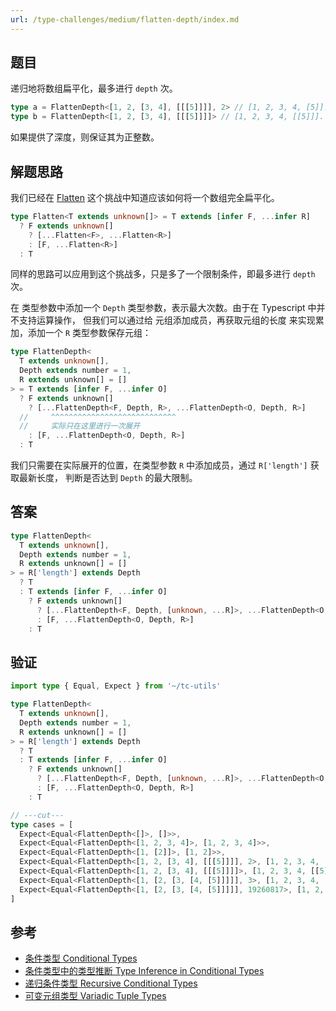 ```yaml
---
url: /type-challenges/medium/flatten-depth/index.md
---
```

## 题目

递归地将数组扁平化，最多进行 `depth` 次。

```ts
type a = FlattenDepth<[1, 2, [3, 4], [[[5]]]], 2> // [1, 2, 3, 4, [5]]. 展开 2 次
type b = FlattenDepth<[1, 2, [3, 4], [[[5]]]]> // [1, 2, 3, 4, [[5]]]. 深度默认为 1
```

如果提供了深度，则保证其为正整数。

## 解题思路

我们已经在 [Flatten](./459.flatten.md) 这个挑战中知道应该如何将一个数组完全扁平化。

```ts
type Flatten<T extends unknown[]> = T extends [infer F, ...infer R]
  ? F extends unknown[]
    ? [...Flatten<F>, ...Flatten<R>]
    : [F, ...Flatten<R>]
  : T
```

同样的思路可以应用到这个挑战多，只是多了一个限制条件，即最多进行 `depth` 次。

在 类型参数中添加一个 `Depth` 类型参数，表示最大次数。由于在 Typescript 中并不支持运算操作，
但我们可以通过给 元组添加成员，再获取元组的长度 来实现累加，添加一个 `R` 类型参数保存元组：

```ts
type FlattenDepth<
  T extends unknown[],
  Depth extends number = 1,
  R extends unknown[] = []
> = T extends [infer F, ...infer O]
  ? F extends unknown[]
    ? [...FlattenDepth<F, Depth, R>, ...FlattenDepth<O, Depth, R>]
  //     ^^^^^^^^^^^^^^^^^^^^^^^^^^^^
  //     实际只在这里进行一次展开
    : [F, ...FlattenDepth<O, Depth, R>]
  : T
```

我们只需要在实际展开的位置，在类型参数 `R` 中添加成员，通过 `R['length']` 获取最新长度，
判断是否达到 `Depth` 的最大限制。

## 答案

```ts
type FlattenDepth<
  T extends unknown[],
  Depth extends number = 1,
  R extends unknown[] = []
> = R['length'] extends Depth
  ? T
  : T extends [infer F, ...infer O]
    ? F extends unknown[]
      ? [...FlattenDepth<F, Depth, [unknown, ...R]>, ...FlattenDepth<O, Depth, R>]
      : [F, ...FlattenDepth<O, Depth, R>]
    : T
```

## 验证

```ts twoslash
import type { Equal, Expect } from '~/tc-utils'

type FlattenDepth<
  T extends unknown[],
  Depth extends number = 1,
  R extends unknown[] = []
> = R['length'] extends Depth
  ? T
  : T extends [infer F, ...infer O]
    ? F extends unknown[]
      ? [...FlattenDepth<F, Depth, [unknown, ...R]>, ...FlattenDepth<O, Depth, R>]
      : [F, ...FlattenDepth<O, Depth, R>]
    : T

// ---cut---
type cases = [
  Expect<Equal<FlattenDepth<[]>, []>>,
  Expect<Equal<FlattenDepth<[1, 2, 3, 4]>, [1, 2, 3, 4]>>,
  Expect<Equal<FlattenDepth<[1, [2]]>, [1, 2]>>,
  Expect<Equal<FlattenDepth<[1, 2, [3, 4], [[[5]]]], 2>, [1, 2, 3, 4, [5]]>>,
  Expect<Equal<FlattenDepth<[1, 2, [3, 4], [[[5]]]]>, [1, 2, 3, 4, [[5]]]>>,
  Expect<Equal<FlattenDepth<[1, [2, [3, [4, [5]]]]], 3>, [1, 2, 3, 4, [5]]>>,
  Expect<Equal<FlattenDepth<[1, [2, [3, [4, [5]]]]], 19260817>, [1, 2, 3, 4, 5]>>,
]
```

## 参考

* [条件类型 Conditional Types](https://www.typescriptlang.org/docs/handbook/2/conditional-types.html)
* [条件类型中的类型推断 Type Inference in Conditional Types](https://www.typescriptlang.org/docs/handbook/2/conditional-types.html#inferring-within-conditional-types)
* [递归条件类型 Recursive Conditional Types](https://www.typescriptlang.org/docs/handbook/release-notes/typescript-4-1.html#recursive-conditional-types)
* [可变元组类型 Variadic Tuple Types](https://www.typescriptlang.org/docs/handbook/release-notes/typescript-4-0.html#variadic-tuple-types)
